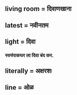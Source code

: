 ## living room = दिवाणखाना

## latest = नवीनतम

## light = दिवा

### स्वयंपाकघर ला दिवा बंद कर.

## literally = अक्षरशः

## line = ओळ

